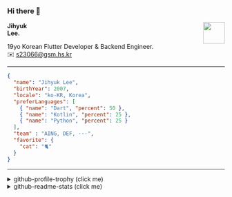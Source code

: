 ### Hi there 👋
<img src="https://github.githubassets.com/images/mona-loading-default.gif" width="50px" align="right">
</a>

**Jihyuk\
Lee.**

19yo Korean Flutter Developer & Backend Engineer.\
✉️ <s23066@gsm.hs.kr>

---

```json
{
  "name": "Jihyuk Lee",
  "birthYear": 2007,
  "locale": "ko-KR, Korea",
  "preferLanguages": [
    { "name": "Dart", "percent": 50 },
    { "name": "Kotlin", "percent": 25 },
    { "name": "Python", "percent": 25 }
  ],
  "team" : "AING, DEF, ···",
  "favorite": {
    "cat": "🐈"
  }
}
```
---
<details>
  <summary>github-profile-trophy (click me)</summary>
  
![](https://github-profile-trophy.vercel.app/?username=withJihyuk&row=1&column=8&theme=nord)
  
</details>
<details>
  <summary>github-readme-stats (click me)</summary>
  
<!--START_SECTION:waka-->
![Code Time](http://img.shields.io/badge/Code%20Time-829%20hrs%209%20mins-blue)

![Lines of code](https://img.shields.io/badge/%EC%A0%80%EB%8A%94%20%EC%97%AC%ED%83%9C%EA%B9%8C%EC%A7%80%20-706.8%20thousand%20%EC%A4%84%EC%9D%98%20%EC%BD%94%EB%93%9C%EB%A5%BC%20%EC%9E%91%EC%84%B1%ED%96%88%EC%96%B4%EC%9A%94.-blue)

**저는 아침형 인간이에요. 🐤** 

```text
🌞 아침                     704 commits         █████░░░░░░░░░░░░░░░░░░░░   19.54 % 
🌆 낮　                     1260 commits        █████████░░░░░░░░░░░░░░░░   34.97 % 
🌃 저녁                     1290 commits        █████████░░░░░░░░░░░░░░░░   35.80 % 
🌙 밤　                     349 commits         ██░░░░░░░░░░░░░░░░░░░░░░░   09.69 % 
```


📊 **저는 이번주를 이렇게 시간을 보냈어요.** 

```text
🕑︎ Timezone: Asia/Seoul

💬 프로그래밍 언어들: 
Kotlin                   15 hrs 2 mins       ████████████████████░░░░░   78.41 % 
Dart                     2 hrs 35 mins       ███░░░░░░░░░░░░░░░░░░░░░░   13.50 % 
YAML                     56 mins             █░░░░░░░░░░░░░░░░░░░░░░░░   04.94 % 
Python                   21 mins             ░░░░░░░░░░░░░░░░░░░░░░░░░   01.82 % 
Bash                     12 mins             ░░░░░░░░░░░░░░░░░░░░░░░░░   01.11 % 

🔥 에디터들: 
IntelliJ IDEA            15 hrs 59 mins      █████████████████████░░░░   83.36 % 
VS Code                  3 hrs 11 mins       ████░░░░░░░░░░░░░░░░░░░░░   16.64 % 

💻 운영 체제들: 
Mac                      19 hrs 11 mins      █████████████████████████   100.00 % 
```


 Last Updated on 20/04/2025 18:50:11 UTC
<!--END_SECTION:waka-->

</details>

</div>

